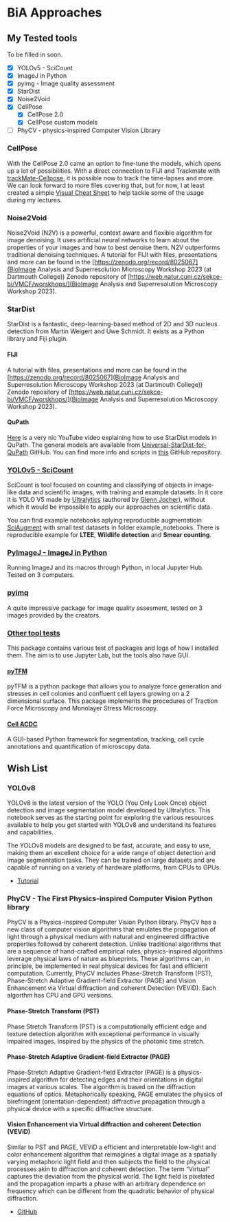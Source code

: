 # BiA Approaches

## My Tested tools
To be filled in soon.

- [x] YOLOv5 - SciCount
- [x] ImageJ in Python
- [x] pyimg - Image quality assessment
- [x] StarDist
- [x] Noise2Void
- [x] CellPose
     - [x] CellPose 2.0
     - [x] CellPose custom models
- [ ] PhyCV - physics-inspired Computer Vision Library

### CellPose
With the CellPose 2.0 came an option to fine-tune the models, which opens up a lot of possibilities. With a direct connection to FIJI and Trackmate with [trackMate-Cellpose](https://imagej.net/plugins/trackmate/detectors/trackmate-cellpose), it is possible now to track the time-lapses and more. We can look forward to more files covering that, but for now, I at least created a simple [Visual Cheat Sheet](https://doi.org/10.6084/m9.figshare.24441214.v1) to help tackle some of the usage during my lectures.

### Noise2Void
Noise2Void (N2V) is a powerful, context aware and flexible algorithm for image denoising. It uses artificial neural networks to learn about the properties of your images and how to best denoise them. N2V outperforms traditional denoising techniques. A tutorial for FIJI with files, presentations and more can be found in the [https://zenodo.org/record/8025067](BioImage Analysis and Superresolution Microscopy Workshop 2023 (at Dartmouth College)) Zenodo repository of [https://web.natur.cuni.cz/sekce-bi/VMCF/worskhops/](BioImage Analysis and Superresolution Microscopy Workshop 2023).

### StarDist
StarDist is a fantastic, deep-learning-based method of 2D and 3D nucleus detection from Martin Weigert and Uwe Schmidt. It exists as a Python library and Fiji plugin.

#### FIJI
A tutorial with files, presentations and more can be found in the [https://zenodo.org/record/8025067](BioImage Analysis and Superresolution Microscopy Workshop 2023 (at Dartmouth College)) Zenodo repository of [https://web.natur.cuni.cz/sekce-bi/VMCF/worskhops/](BioImage Analysis and Superresolution Microscopy Workshop 2023).

#### QuPath
[Here](https://www.youtube.com/watch?v=UI_Sfv3rNo4&list=PLZSnRdb-MTNfBx6Q8wKbu-5oyAo0FttCE&index=2&ab_channel=MarkZaidi) is a very nic YouTube video explaining how to use StarDist models in QuPath. The general models are available from [Universal-StarDist-for-QuPath](https://github.com/MarkZaidi/Universal-StarDist-for-QuPath) GitHub. You can find more info and scripts in [this](https://github.com/vmcf-konfmi/QuPath) GitHub repository.

### [YOLOv5 - SciCount](https://github.com/martinschatz-cz/SciCount)
SciCount is tool focused on counting and classifying of objects in image-like data and scientific images, with training and example datasets. In it core it is YOLO V5 made by [Ultralytics](https://github.com/ultralytics/yolov5) (authored by [Glenn Jocher](https://www.linkedin.com/in/glenn-jocher/)), without which it would be impossible to apply our approaches on scientific data.

You can find example notebooks aplying reproducible augmentatioin [SciAugment](https://github.com/martinschatz-cz/SciAugment) with small test datasets in folder example_notebooks. There is reproducible example for **LTEE**, **Wildlife detection** and **Smear counting**.

### [PyImageJ - ImageJ in Python](https://github.com/martinschatz-cz/pyimagej-julab)
Running ImageJ and its macros through Python, in local Jupyter Hub. Tested on 3 computers.

### [pyimq](https://github.com/martinschatz-cz/image_quality_assesment)
A quite impressive package for image quality assesment, tested on 3 images provided by the creators. 

### [Other tool tests](https://github.com/martinschatz-cz/tool_tests)
This package contains various test of packages and logs of how I installed them. The aim is to use Jupyter Lab, but the tools also have GUI.

#### [pyTFM](https://github.com/martinschatz-cz/tool_tests/tree/main/pyTFM)
pyTFM is a python package that allows you to analyze force generation and stresses in cell colonies and confluent cell layers growing on a 2 dimensional surface. This package implements the procedures of Traction Force Microscopy and Monolayer Stress Microscopy.

#### [Cell ACDC](https://github.com/martinschatz-cz/tool_tests/tree/main/Cell_ACDC)
A GUI-based Python framework for segmentation, tracking, cell cycle annotations and quantification of microscopy data.
 
## Wish List

### YOLOv8
YOLOv8 is the latest version of the YOLO (You Only Look Once) object detection and image segmentation model developed by Ultralytics. This notebook serves as the starting point for exploring the various resources available to help you get started with YOLOv8 and understand its features and capabilities.

The YOLOv8 models are designed to be fast, accurate, and easy to use, making them an excellent choice for a wide range of object detection and image segmentation tasks. They can be trained on large datasets and are capable of running on a variety of hardware platforms, from CPUs to GPUs.

 * [Tutorial](https://github.com/ultralytics/ultralytics/blob/main/examples/tutorial.ipynb)
 
### PhyCV - The First Physics-inspired Computer Vision Python library

PhyCV is a Physics-inspired Computer Vision Python library. PhyCV has a new class of computer vision algorithms that emulates the propagation of light through a physical medium with natural and engineered diffractive properties followed by coherent detection. Unlike traditional algorithms that are a sequence of hand-crafted empirical rules, physics-inspired algorithms leverage physical laws of nature as blueprints. These algorithms can, in principle, be implemented in real physical devices for fast and efficient computation. Currently, PhyCV includes Phase-Stretch Transform (PST), Phase-Stretch Adaptive Gradient-field Extractor (PAGE) and Vision Enhancement via Virtual diffraction and coherent Detection (VEViD). Each algorthm has CPU and GPU versions.

#### Phase-Stretch Transform (PST)
Phase Stretch Transform (PST) is a computationally efficient edge and texture detection algorithm with exceptional performance in visually impaired images. Inspired by the physics of the photonic time stretch.

#### Phase-Stretch Adaptive Gradient-field Extractor (PAGE)
Phase-Stretch Adaptive Gradient-field Extractor (PAGE) is a physics-inspired algorithm for detecting edges and their orientations in digital images at various scales. The algorithm is based on the diffraction equations of optics. Metaphorically speaking, PAGE emulates the physics of birefringent (orientation-dependent) diffractive propagation through a physical device with a specific diffractive structure.

#### Vision Enhancement via Virtual diffraction and coherent Detection (VEViD)
Similar to PST and PAGE, VEViD a efficient and interpretable low-light and color enhancement algorithm that reimagines a digital image as a spatially varying metaphoric light field and then subjects the field to the physical processes akin to diffraction and coherent detection. The term “Virtual” captures the deviation from the physical world. The light field is pixelated and the propagation imparts a phase with an arbitrary dependence on frequency which can be different from the quadratic behavior of physical diffraction. 

 * [GitHub](https://github.com/JalaliLabUCLA/phycv)
